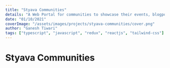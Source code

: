 ```yaml
---
title: "Styava Communities"
details: "A Web Portal for communities to showcase their events, blogposts and create a inclusive developer ecosystem"
date: "01/10/2021"
coverImage: "/assets/images/projects/styava-communities/cover.png"
author: "Ganesh Tiwari"
tags: ["typescript", "javascript", "redux", "reactjs", "tailwind-css"]
---
```


# Styava Communities